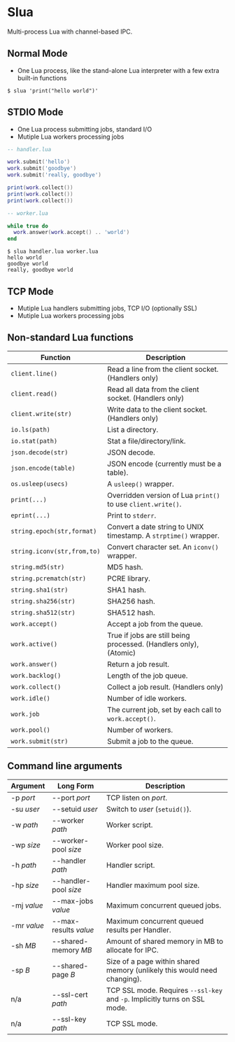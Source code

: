 # Slua

Multi-process Lua with channel-based IPC.

## Normal Mode

* One Lua process, like the stand-alone Lua interpreter with a few extra built-in functions

```
$ slua 'print("hello world")'
```

## STDIO Mode

* One Lua process submitting jobs, standard I/O
* Mutiple Lua workers processing jobs

```lua
-- handler.lua

work.submit('hello')
work.submit('goodbye')
work.submit('really, goodbye')

print(work.collect())
print(work.collect())
print(work.collect())

-- worker.lua

while true do
  work.answer(work.accept() .. 'world')
end
```

```
$ slua handler.lua worker.lua
hello world
goodbye world
really, goodbye world
```

## TCP Mode

* Mutiple Lua handlers submitting jobs, TCP I/O (optionally SSL)
* Mutiple Lua workers processing jobs

## Non-standard Lua functions

| Function | Description |
| --- | --- |
| `client.line()` | Read a line from the client socket. (Handlers only) |
| `client.read()` | Read all data from the client socket. (Handlers only) |
| `client.write(str)` | Write data to the client socket. (Handlers only) |
| `io.ls(path)` | List a directory. |
| `io.stat(path)` | Stat a file/directory/link. |
| `json.decode(str)` | JSON decode. |
| `json.encode(table)` | JSON encode (currently must be a table). |
| `os.usleep(usecs)` | A `usleep()` wrapper. |
| `print(...)` | Overridden version of Lua `print()` to use `client.write()`. |
| `eprint(...)` | Print to `stderr`. |
| `string.epoch(str,format)` | Convert a date string to UNIX timestamp. A `strptime()` wrapper. |
| `string.iconv(str,from,to)` | Convert character set. An `iconv()` wrapper. |
| `string.md5(str)` | MD5 hash. |
| `string.pcrematch(str)` | PCRE library. |
| `string.sha1(str)` | SHA1 hash. |
| `string.sha256(str)` | SHA256 hash. |
| `string.sha512(str)` | SHA512 hash. |
| `work.accept()` | Accept a job from the queue. |
| `work.active()` | True if jobs are still being processed. (Handlers only), (Atomic) |
| `work.answer()` | Return a job result. |
| `work.backlog()` | Length of the job queue. |
| `work.collect()` | Collect a job result. (Handlers only) |
| `work.idle()` | Number of idle workers. |
| `work.job` | The current job, set by each call to `work.accept()`. |
| `work.pool()` | Number of workers. |
| `work.submit(str)` | Submit a job to the queue. |

## Command line arguments

| Argument | Long Form | Description |
| --- | --- | --- |
| -p *port* | --port *port* | TCP listen on *port*. |
| -su *user* | --setuid *user* | Switch to *user* (`setuid()`). |
| -w *path* | --worker *path* | Worker script. |
| -wp *size* | --worker-pool *size* | Worker pool size. |
| -h *path* | --handler *path* | Handler script. |
| -hp *size* | --handler-pool *size* | Handler maximum pool size. |
| -mj *value* | --max-jobs *value* | Maximum concurrent queued jobs. |
| -mr *value* | --max-results *value* | Maximum concurrent queued results per Handler. |
| -sh *MB* | --shared-memory *MB* | Amount of shared memory in MB to allocate for IPC. |
| -sp *B* | --shared-page *B* | Size of a page within shared memory (unlikely this would need changing). |
| n/a | --ssl-cert *path* | TCP SSL mode. Requires `--ssl-key` and `-p`. Implicitly turns on SSL mode. |
| n/a | --ssl-key *path* | TCP SSL mode. |
